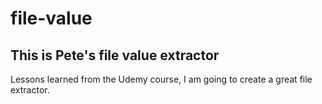 # file-value

## This is Pete's file value extractor
Lessons learned from the Udemy course, I am going to create a great file extractor.